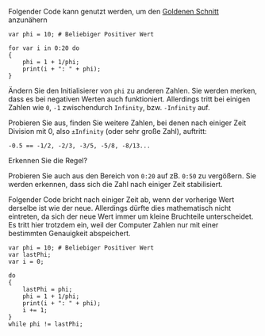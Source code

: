 Folgender Code kann genutzt werden, um den [Goldenen Schnitt](https://de.wikipedia.org/wiki/Goldener_Schnitt) anzunähern

	var phi = 10; # Beliebiger Positiver Wert

	for var i in 0:20 do
	{
		phi = 1 + 1/phi;
		print(i + ": " + phi);
	}
	
Ändern Sie den Initialisierer von `phi` zu anderen Zahlen.
Sie werden merken, dass es bei negativen Werten auch funktioniert.
Allerdings tritt bei einigen Zahlen wie `0`, `-1` zwischendurch `Infinity`, bzw. `-Infinity` auf. 

Probieren Sie aus, finden Sie weitere Zahlen, bei denen nach einiger Zeit Division mit 0, also `±Infinity` (oder sehr große Zahl), auftritt:

`-0.5 == -1/2, -2/3, -3/5, -5/8, -8/13...`

Erkennen Sie die Regel?


Probieren Sie auch aus den Bereich von `0:20` auf zB. `0:50` zu vergößern. Sie werden erkennen, dass sich die Zahl nach einiger Zeit stabilisiert. 

Folgender Code bricht nach einiger Zeit ab, wenn der vorherige Wert derselbe ist wie der neue. Allerdings dürfte dies mathematisch nicht eintreten, da sich der neue Wert immer um kleine Bruchteile unterscheidet. Es tritt hier trotzdem ein, weil der Computer Zahlen nur mit einer bestimmten Genauigkeit abspeichert.

	var phi = 10; # Beliebiger Positiver Wert
	var lastPhi;
	var i = 0;

	do
	{	
		lastPhi = phi;
		phi = 1 + 1/phi;
		print(i + ": " + phi);
		i += 1;
	}
	while phi != lastPhi;
